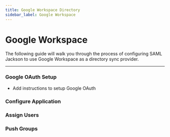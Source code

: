 ```yaml
---
title: Google Workspace Directory
sidebar_label: Google Workspace
---
```


# Google Workspace

The following guide will walk you through the process of configuring SAML Jackson to use Google Workspace as a directory sync provider.

---

### Google OAuth Setup

- Add instructions to setup Google OAuth

### Configure Application

### Assign Users

### Push Groups
